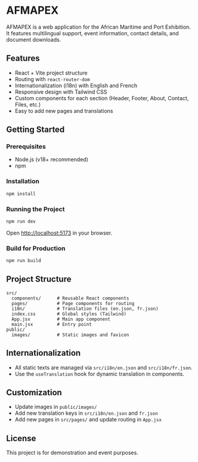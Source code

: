 # AFMAPEX

AFMAPEX is a web application for the African Maritime and Port Exhibition.  
It features multilingual support, event information, contact details, and document downloads.

## Features

- React + Vite project structure
- Routing with `react-router-dom`
- Internationalization (i18n) with English and French
- Responsive design with Tailwind CSS
- Custom components for each section (Header, Footer, About, Contact, Files, etc.)
- Easy to add new pages and translations

## Getting Started

### Prerequisites

- Node.js (v18+ recommended)
- npm

### Installation

```bash
npm install
```

### Running the Project

```bash
npm run dev
```

Open [http://localhost:5173](http://localhost:5173) in your browser.

### Build for Production

```bash
npm run build
```

## Project Structure

```
src/
  components/      # Reusable React components
  pages/           # Page components for routing
  i18n/            # Translation files (en.json, fr.json)
  index.css        # Global styles (Tailwind)
  App.jsx          # Main app component
  main.jsx         # Entry point
public/
  images/          # Static images and favicon
```

## Internationalization

- All static texts are managed via `src/i18n/en.json` and `src/i18n/fr.json`.
- Use the `useTranslation` hook for dynamic translation in components.

## Customization

- Update images in `public/images/`
- Add new translation keys in `src/i18n/en.json` and `fr.json`
- Add new pages in `src/pages/` and update routing in `App.jsx`

## License

This project is for demonstration and event purposes.